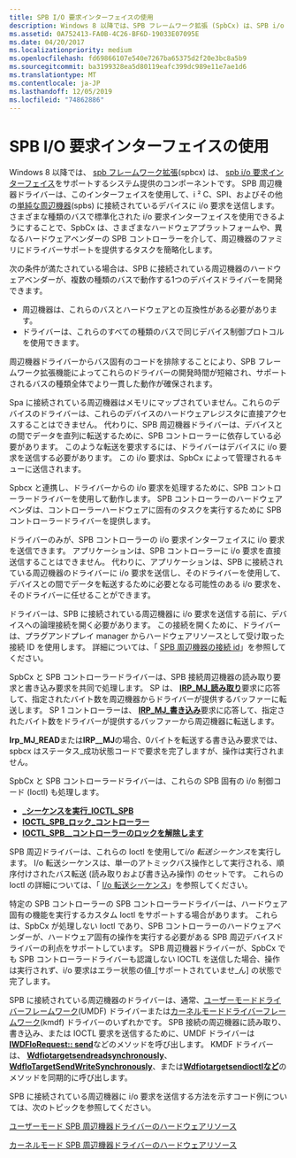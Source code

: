 ```yaml
---
title: SPB I/O 要求インターフェイスの使用
description: Windows 8 以降では、SPB フレームワーク拡張 (SpbCx) は、SPB i/o 要求インターフェイスをサポートするシステム提供のコンポーネントです。
ms.assetid: 0A752413-FA0B-4C26-BF6D-19033E07095E
ms.date: 04/20/2017
ms.localizationpriority: medium
ms.openlocfilehash: fd69866107e540e7267ba65375d2f20e3bc8a5b9
ms.sourcegitcommit: ba3199328ea5d80119eafc399dc989e11e7ae1d6
ms.translationtype: MT
ms.contentlocale: ja-JP
ms.lasthandoff: 12/05/2019
ms.locfileid: "74862886"
---
```

# <a name="using-the-spb-io-request-interface"></a>SPB I/O 要求インターフェイスの使用

Windows 8 以降では、 [spb フレームワーク拡張](https://docs.microsoft.com/windows-hardware/drivers/spb/spb-framework-extension)(spbcx) は、 [spb i/o 要求インターフェイス](https://docs.microsoft.com/previous-versions/hh698224(v=vs.85))をサポートするシステム提供のコンポーネントです。 SPB 周辺機器ドライバーは、このインターフェイスを使用して、i ² C、SPI、およびその他の[単純な周辺機器](https://docs.microsoft.com/previous-versions/hh450903(v=vs.85))(spbs) に接続されているデバイスに i/o 要求を送信します。 さまざまな種類のバスで標準化された i/o 要求インターフェイスを使用できるようにすることで、SpbCx は、さまざまなハードウェアプラットフォームや、異なるハードウェアベンダーの SPB コントローラーを介して、周辺機器のファミリにドライバーサポートを提供するタスクを簡略化します。

次の条件が満たされている場合は、SPB に接続されている周辺機器のハードウェアベンダーが、複数の種類のバスで動作する1つのデバイスドライバーを開発できます。

- 周辺機器は、これらのバスとハードウェアとの互換性がある必要があります。
- ドライバーは、これらのすべての種類のバスで同じデバイス制御プロトコルを使用できます。

周辺機器ドライバーからバス固有のコードを排除することにより、SPB フレームワーク拡張機能によってこれらのドライバーの開発時間が短縮され、サポートされるバスの種類全体でより一貫した動作が確保されます。

Spa に接続されている周辺機器はメモリにマップされていません。これらのデバイスのドライバーは、これらのデバイスのハードウェアレジスタに直接アクセスすることはできません。 代わりに、SPB 周辺機器ドライバーは、デバイスとの間でデータを直列に転送するために、SPB コントローラーに依存している必要があります。 このような転送を要求するには、ドライバーはデバイスに i/o 要求を送信する必要があります。 この i/o 要求は、SpbCx によって管理されるキューに送信されます。

Spbcx と連携し、ドライバーからの i/o 要求を処理するために、SPB コントローラードライバーを使用して動作します。 SPB コントローラーのハードウェアベンダは、コントローラーハードウェアに固有のタスクを実行するために SPB コントローラードライバーを提供します。

ドライバーのみが、SPB コントローラーの i/o 要求インターフェイスに i/o 要求を送信できます。 アプリケーションは、SPB コントローラーに i/o 要求を直接送信することはできません。 代わりに、アプリケーションは、SPB に接続されている周辺機器のドライバーに i/o 要求を送信し、そのドライバーを使用して、デバイスとの間でデータを転送するために必要となる可能性のある i/o 要求を、そのドライバーに任せることができます。

ドライバーは、SPB に接続されている周辺機器に i/o 要求を送信する前に、デバイスへの論理接続を開く必要があります。 この接続を開くために、ドライバーは、プラグアンドプレイ manager からハードウェアリソースとして受け取った接続 ID を使用します。 詳細については、「 [SPB 周辺機器の接続 id](https://docs.microsoft.com/windows-hardware/drivers/spb/connection-ids-for-spb-connected-peripheral-devices)」を参照してください。

SpbCx と SPB コントローラードライバーは、SPB 接続周辺機器の読み取り要求と書き込み要求を共同で処理します。 SP は、 [**IRP\_MJ\_読み取り**](https://docs.microsoft.com/previous-versions/ff546883(v=vs.85))要求に応答して、指定されたバイト数を周辺機器からドライバーが提供するバッファーに転送します。 SP 1 コントローラーは、 [**IRP\_MJ\_書き込み**](https://docs.microsoft.com/previous-versions//ff546904(v=vs.85))要求に応答して、指定されたバイト数をドライバーが提供するバッファーから周辺機器に転送します。

**Irp\_MJ\_READ**または**IRP\_\_MJ**の場合、0バイトを転送する書き込み要求では、spbcx はステータス\_成功状態コードで要求を完了しますが、操作は実行されません。

SpbCx と SPB コントローラードライバーは、これらの SPB 固有の i/o 制御コード (Ioctl) も処理します。

- [ **\_シーケンスを実行\_IOCTL\_SPB**](https://docs.microsoft.com/windows-hardware/drivers/spb/spb-ioctls#ioctl-spb-execute-sequence)
- [**IOCTL\_SPB\_ロック\_コントローラー**](https://docs.microsoft.com/windows-hardware/drivers/spb/spb-ioctls#ioctl-spb-lock-controller)
- [**IOCTL\_SPB\_\_コントローラーのロックを解除します**](https://docs.microsoft.com/windows-hardware/drivers/spb/spb-ioctls#ioctl_spb_unlock_controller-control-code)

SPB 周辺ドライバーは、これらの Ioctl を使用して*i/o 転送シーケンス*を実行します。 I/o 転送シーケンスは、単一のアトミックバス操作として実行される、順序付けされたバス転送 (読み取りおよび書き込み操作) のセットです。 これらの Ioctl の詳細については、「 [I/o 転送シーケンス](https://docs.microsoft.com/windows-hardware/drivers/spb/i-o-transfer-sequences)」を参照してください。

特定の SPB コントローラーの SPB コントローラードライバーは、ハードウェア固有の機能を実行するカスタム Ioctl をサポートする場合があります。 これらは、SpbCx が処理しない Ioctl であり、SPB コントローラーのハードウェアベンダーが、ハードウェア固有の操作を実行する必要がある SPB 周辺デバイスドライバーの利点をサポートしています。 SPB 周辺機器ドライバーが、SpbCx でも SPB コントローラードライバーも認識しない IOCTL を送信した場合、操作は実行されず、i/o 要求はエラー状態の値\_[サポートされていませ\_ん] の状態で完了します。

SPB に接続されている周辺機器のドライバーは、通常、[ユーザーモードドライバーフレームワーク](https://docs.microsoft.com/windows-hardware/drivers/wdf/overview-of-the-umdf)(UMDF) ドライバーまたは[カーネルモードドライバーフレームワーク](https://docs.microsoft.com/windows-hardware/drivers/wdf/index)(kmdf) ドライバーのいずれかです。 SPB 接続の周辺機器に読み取り、書き込み、または IOCTL 要求を送信するために、UMDF ドライバーは[**IWDFIoRequest:: send**](https://docs.microsoft.com/windows-hardware/drivers/ddi/wudfddi/nf-wudfddi-iwdfiorequest-send)などのメソッドを呼び出します。 KMDF ドライバーは、 [**Wdfiotargetsendreadsynchronously**](https://docs.microsoft.com/windows-hardware/drivers/ddi/wdfiotarget/nf-wdfiotarget-wdfiotargetsendreadsynchronously)、 [**WdfIoTargetSendWriteSynchronously**](https://docs.microsoft.com/windows-hardware/drivers/ddi/wdfiotarget/nf-wdfiotarget-wdfiotargetsendwritesynchronously)、または[**Wdfiotargetsendioctlなど**](https://docs.microsoft.com/windows-hardware/drivers/ddi/wdfiotarget/nf-wdfiotarget-wdfiotargetsendioctlsynchronously)のメソッドを同期的に呼び出します。

SPB に接続されている周辺機器に i/o 要求を送信する方法を示すコード例については、次のトピックを参照してください。

[ユーザーモード SPB 周辺機器ドライバーのハードウェアリソース](https://docs.microsoft.com/windows-hardware/drivers/spb/hardware-resources-for-user-mode-spb-peripheral-drivers)

[カーネルモード SPB 周辺機器ドライバーのハードウェアリソース](https://docs.microsoft.com/windows-hardware/drivers/spb/hardware-resources-for-kernel-mode-spb-peripheral-drivers)
